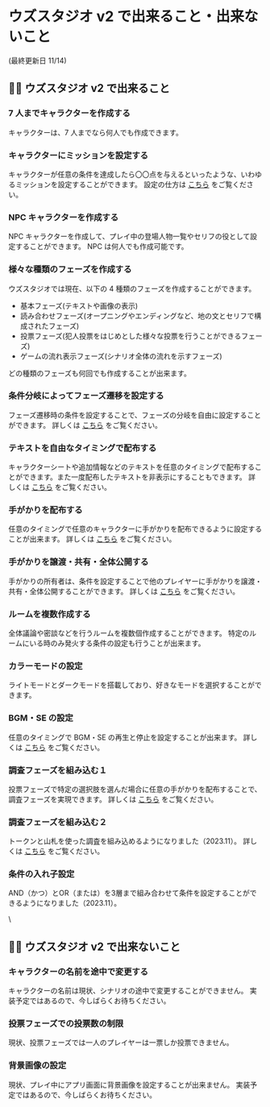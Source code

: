 # ウズスタジオ v2 で出来ること・出来ないこと

(最終更新日 11/14)

## 🙆‍♀️ ウズスタジオ v2 で出来ること

### 7 人までキャラクターを作成する

キャラクターは、7 人までなら何人でも作成できます。

### キャラクターにミッションを設定する

キャラクターが任意の条件を達成したら〇〇点を与えるといったような、いわゆるミッションを設定することができます。 設定の仕方は [こちら](../basic-features/character/mission.md) をご覧ください。

### NPC キャラクターを作成する

NPC キャラクターを作成して、プレイ中の登場人物一覧やセリフの役として設定することができます。 NPC は何人でも作成可能です。

### 様々な種類のフェーズを作成する

ウズスタジオでは現在、以下の 4 種類のフェーズを作成することができます。

* 基本フェーズ(テキストや画像の表示)
* 読み合わせフェーズ(オープニングやエンディングなど、地の文とセリフで構成されたフェーズ)
* 投票フェーズ(犯人投票をはじめとした様々な投票を行うことができるフェーズ)
* ゲームの流れ表示フェーズ(シナリオ全体の流れを示すフェーズ)

どの種類のフェーズも何回でも作成することが出来ます。

### 条件分岐によってフェーズ遷移を設定する

フェーズ遷移時の条件を設定することで、フェーズの分岐を自由に設定することができます。 詳しくは [こちら](../basic-features/phase/flow.md) をご覧ください。

### テキストを自由なタイミングで配布する

キャラクターシートや追加情報などのテキストを任意のタイミングで配布することができます。また一度配布したテキストを非表示にすることもできます。 詳しくは [こちら](../basic-features/textTab.md) をご覧ください。

### 手がかりを配布する

任意のタイミングで任意のキャラクターに手がかりを配布できるように設定することが出来ます。 詳しくは [こちら](../basic-features/clue.md) をご覧ください。

### 手がかりを譲渡・共有・全体公開する

手がかりの所有者は、条件を設定することで他のプレイヤーに手がかりを譲渡・共有・全体公開することができます。 詳しくは [こちら](../basic-features/clue.md) をご覧ください。

### ルームを複数作成する

全体議論や密談などを行うルームを複数個作成することができます。 特定のルームにいる時のみ発火する条件の設定も行うことが出来ます。

### カラーモードの設定

ライトモードとダークモードを搭載しており、好きなモードを選択することができます。

### BGM・SE の設定

任意のタイミングで BGM・SE の再生と停止を設定することが出来ます。 詳しくは [こちら](../basic-features/bgm.md) をご覧ください。

### 調査フェーズを組み込む１

投票フェーズで特定の選択肢を選んだ場合に任意の手がかりを配布することで、調査フェーズを実現できます。 詳しくは [こちら](../advanced/investigation.md) をご覧ください。

### 調査フェーズを組み込む２

トークンと山札を使った調査を組み込めるようになりました（2023.11）。 詳しくは [こちら](../basic-features/decks.md) をご覧ください。

### 条件の入れ子設定

AND（かつ）とOR（または）を3層まで組み合わせて条件を設定することができるようになりました（2023.11）。

\


## 🙅‍♀️ ウズスタジオ v2 で出来ないこと

### キャラクターの名前を途中で変更する

キャラクターの名前は現状、シナリオの途中で変更することができません。 実装予定ではあるので、今しばらくお待ちください。

### 投票フェーズでの投票数の制限

現状、投票フェーズでは一人のプレイヤーは一票しか投票できません。

### 背景画像の設定

現状、プレイ中にアプリ画面に背景画像を設定することが出来ません。 実装予定ではあるので、今しばらくお待ちください。
